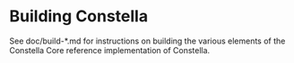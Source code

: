 Building Constella
================

See doc/build-*.md for instructions on building the various
elements of the Constella Core reference implementation of Constella.
